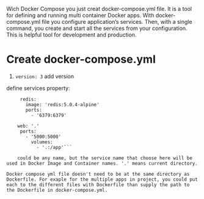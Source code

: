 Wich Docker Compose you just creat docker-compose.yml file. It is a tool for defining and running multi container Docker apps. With docker-compose.yml file you configure application’s services. Then, with a single command, you create and start all the services from your configuration. This is helpful tool for development and production.

# Create docker-compose.yml

1. ```version: 3``` add version

define services property:
 ```services: 
   	  redis:
   	    image: 'redis:5.0.4-alpine'
   	    ports:
   	      - '6379:6379'

   	 web: '.'
   	  ports:
   	    - '5000:5000'
   	      volumes:
   	        - '.:/app'```

   	 could be any name, but the service name that choose here will be used in Docker Image and Container names. '.' means current directory.

Docker compose yml file doesn't need to be at the same directory as Dockerfile. For exaple for the multiple apps in project, you could put each to the different files with Dockerfile than supply the path to the Dockerfile in docker-compose.yml.

